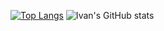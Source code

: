 [![Top Langs](https://github-readme-stats.vercel.app/api/top-langs/?username=IFalimendikov&layout=compact&theme=tokyonight&card_width=250)](https://github.com/IFalimendikov/github-readme-stats)
![Ivan's GitHub stats](https://github-readme-stats.vercel.app/api?username=IFalimendikov&theme=tokyonight&show_icons=true&hide=contribs,prs&card_width=300&include_all_commits)
